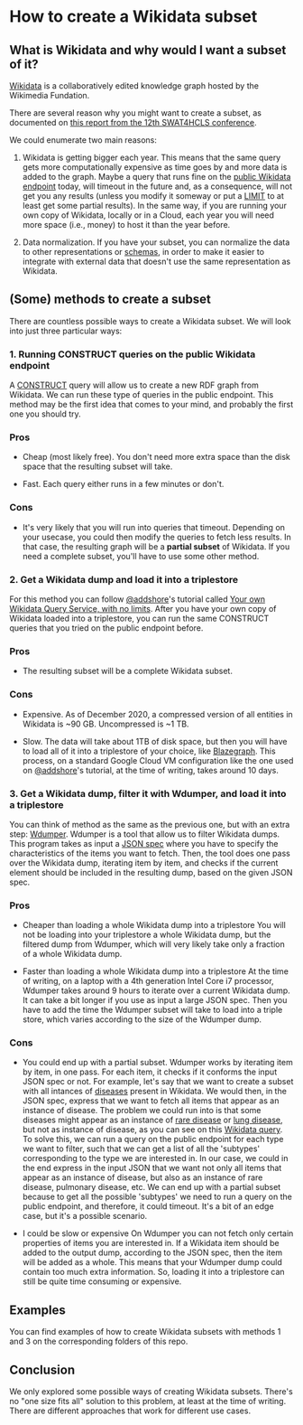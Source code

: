 # How to create a Wikidata subset

## What is Wikidata and why would I want a subset of it?

[Wikidata](https://www.wikidata.org/wiki/Wikidata:Main_Page) is a collaboratively edited knowledge graph hosted by the Wikimedia Fundation.

There are several reason why you might want to create a subset, as documented on [this report from the 12th SWAT4HCLS conference](https://www.wikidata.org/wiki/Wikidata:WikiProject_Schemas/Subsetting#Rationales).

We could enumerate two main reasons:
1. Wikidata is getting bigger each year. This means that the same query gets more computationally expensive as time goes by and more data is added to the graph. Maybe a query that runs fine on the [public Wikidata endpoint](https://query.wikidata.org/) today, will timeout in the future and, as a consequence, will not get you any results (unless you modify it someway or put a [LIMIT](https://www.w3.org/TR/rdf-sparql-query/#modResultLimit) to at least get some partial results). In the same way, if you are running your own copy of Wikidata, locally or in a Cloud, each year you will need more space (i.e., money) to host it than the year before.


2. Data normalization. If you have your subset, you can normalize the data to other representations or [schemas](https://schema.org/), in order to make it easier to integrate with external data that doesn't use the same representation as Wikidata.


## (Some) methods to create a subset

There are countless possible ways to create a Wikidata subset. We will look into just three particular ways:

### 1. Running CONSTRUCT queries on the public Wikidata endpoint

A [CONSTRUCT](https://www.w3.org/TR/rdf-sparql-query/#construct) query will allow us to create a new RDF graph from Wikidata. We can run these type of queries in the public endpoint. This method may be the first idea that comes to your mind, and probably the first one you should try.


### Pros
* Cheap (most likely free).
You don't need more extra space than the disk space that the resulting subset will take.

* Fast.
Each query either runs in a few minutes or don't.

### Cons
* It's very likely that you will run into queries that timeout. Depending on your usecase, you could then modify the queries to fetch less results. In that case, the resulting graph will be a **partial subset** of Wikidata. If you need a complete subset, you'll have to use some other method.


### 2. Get a Wikidata dump and load it into a triplestore

For this method you can follow [@addshore](https://www.github.com/addshore)'s tutorial called [Your own Wikidata Query Service, with no limits](https://addshore.com/2019/10/your-own-wikidata-query-service-with-no-limits/). After you have your own copy of Wikidata loaded into a triplestore, you can run the same CONSTRUCT queries that you tried on the public endpoint before.

### Pros
* The resulting subset will be a complete Wikidata subset.

### Cons
* Expensive.
As of December 2020, a compressed version of all entities in Wikidata is ~90 GB. Uncompressed is ~1 TB.

* Slow.
The data will take about 1TB of disk space, but then you will have to load all of it into a triplestore of your choice, like [Blazegraph](https://www.blazegraph.com/). This process, on a standard Google Cloud VM configuration like the one used on [@addshore](https://www.github.com/addshore)'s tutorial, at the time of writing, takes around 10 days.


### 3. Get a Wikidata dump, filter it with Wdumper, and load it into a triplestore

You can think of method as the same as the previous one, but with an extra step: [Wdumper](https://www.github.com/bennofs/wdumper). Wdumper is a tool that allow us to filter Wikidata dumps. This program takes as input a [JSON spec](https://github.com/bennofs/wdumper/blob/master/examples/humans.json) where you have to specify the characteristics of the items you want to fetch. Then, the tool does one pass over the Wikidata dump, iterating item by item, and checks if the current element should be included in the resulting dump, based on the given JSON spec.


### Pros
* Cheaper than loading a whole Wikidata dump into a triplestore
You will not be loading into your triplestore a whole Wikidata dump, but the filtered dump from Wdumper, which will very likely take only a fraction of a whole Wikidata dump.

* Faster than loading a whole Wikidata dump into a triplestore
At the time of writing, on a laptop with a 4th generation Intel Core i7 processor, Wdumper takes around 9 hours to iterate over a current Wikidata dump. It can take a bit longer if you use as input a large JSON spec. Then you have to add the time the Wdumper subset will take to load into a triple store, which varies according to the size of the Wdumper dump.

### Cons

* You could end up with a partial subset.
Wdumper works by iterating item by item, in one pass. For each item, it checks if it conforms the input JSON spec or not. For example, let's say that we want to create a subset with all intances of [diseases](https://www.wikidata.org/wiki/Q12136) present in Wikidata. We would then, in the JSON spec, express that we want to fetch all items that appear as an instance of disease. The problem we could run into is that some diseases might appear as an instance of [rare disease](https://www.wikidata.org/wiki/Q929833) or [lung disease](https://www.wikidata.org/wiki/Q3392853), but not as instance of disease, as you can see on this [Wikidata query](https://query.wikidata.org/#SELECT%20DISTINCT%20%3Fitem%20%3FitemLabel%0A%20%20%20%20WHERE%20%7B%0A%20%20%20%20%20%20%3Fitem%20wdt%3AP31%2a%20wd%3AQ12136.%0A%20%20%20%20%20%20minus%20%7B%3Fitem%20wdt%3AP31%7Cwdt%3AP279%20wd%3AQ12136%7D%0A%20%20%20%20%20%20%3Fitem%20wdt%3AP31%20%3Finstance_of.%0A%20%20%20%20%20%20SERVICE%20wikibase%3Alabel%20%7Bbd%3AserviceParam%20wikibase%3Alanguage%20%22%5BAUTO_LANGUAGE%5D%2Cen%22.%7D%0A%20%20%20%20%7D).
To solve this, we can run a query on the public endpoint for each type we want to filter, such that we can get a list of all the 'subtypes' corresponding to the type we are interested in. In our case, we could in the end express in the input JSON that we want not only all items that appear as an instance of disease, but also as an instance of rare disease, pulmonary disease, etc.
We can end up with a partial subset because to get all the possible 'subtypes' we need to run a query on the public endpoint, and therefore, it could timeout. It's a bit of an edge case, but it's a possible scenario.

* I could be slow or expensive
On Wdumper you can not fetch only certain properties of items you are interested in. If a Wikidata item should be added to the output dump, according to the JSON spec, then the item will be added as a whole. This means that your Wdumper dump could contain too much extra information. So, loading it into a triplestore can still be quite time consuming or expensive.


## Examples

You can find examples of how to create Wikidata subsets with methods 1 and 3 on the corresponding folders of this repo.


## Conclusion

We only explored some possible ways of creating Wikidata subsets. There's no "one size fits all" solution to this problem, at least at the time of writing. There are different approaches that work for different use cases.
